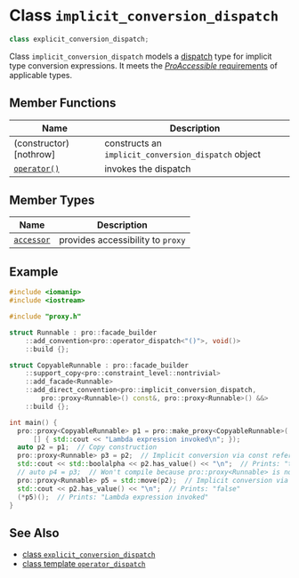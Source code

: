 # Class `implicit_conversion_dispatch`

```cpp
class explicit_conversion_dispatch;
```

Class `implicit_conversion_dispatch` models a [dispatch](ProDispatch.md) type for implicit type conversion expressions. It meets the [*ProAccessible* requirements](ProAccessible.md) of applicable types.

## Member Functions

| Name                                                         | Description                                         |
| ------------------------------------------------------------ | --------------------------------------------------- |
| (constructor) [nothrow]                                      | constructs an `implicit_conversion_dispatch` object |
| [`operator()`](implicit_conversion_dispatch/operator_call.md) | invokes the dispatch                                |

## Member Types

| Name                                                   | Description                       |
| ------------------------------------------------------ | --------------------------------- |
| [`accessor`](implicit_conversion_dispatch/accessor.md) | provides accessibility to `proxy` |

## Example

```cpp
#include <iomanip>
#include <iostream>

#include "proxy.h"

struct Runnable : pro::facade_builder
    ::add_convention<pro::operator_dispatch<"()">, void()>
    ::build {};

struct CopyableRunnable : pro::facade_builder
    ::support_copy<pro::constraint_level::nontrivial>
    ::add_facade<Runnable>
    ::add_direct_convention<pro::implicit_conversion_dispatch,
        pro::proxy<Runnable>() const&, pro::proxy<Runnable>() &&>
    ::build {};

int main() {
  pro::proxy<CopyableRunnable> p1 = pro::make_proxy<CopyableRunnable>(
      [] { std::cout << "Lambda expression invoked\n"; });
  auto p2 = p1;  // Copy construction
  pro::proxy<Runnable> p3 = p2;  // Implicit conversion via const reference of pro::proxy<CopyableRunnable>
  std::cout << std::boolalpha << p2.has_value() << "\n";  // Prints: "true"
  // auto p4 = p3;  // Won't compile because pro::proxy<Runnable> is not copy-constructible
  pro::proxy<Runnable> p5 = std::move(p2);  // Implicit conversion via rvalue reference of pro::proxy<CopyableRunnable>
  std::cout << p2.has_value() << "\n";  // Prints: "false"
  (*p5)();  // Prints: "Lambda expression invoked"
}
```

## See Also

- [class `explicit_conversion_dispatch`](explicit_conversion_dispatch.md)
- [class template `operator_dispatch`](operator_dispatch.md)